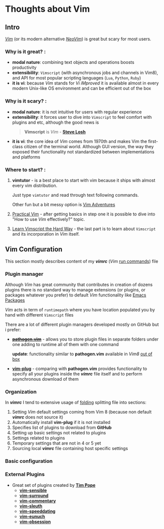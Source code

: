 # Thoughts about Vim

## Intro
[_Vim_](https://www.vim.org) (or its modern alternative [_NeoVim_](https://neovim.io)) is great but scary for most users.

### Why is it great? :
* __modal nature__: combining text objects and operations boosts productivity
* __extensibility__: `Vimscript` (with asynchronous jobs and channels in Vim8), and API for most popular scripting languages (`Lua`, `Python`, `Ruby`)
* __it is vi__: because _Vim_ stands for _Vi iMproved_ it is available almost in every modern Unix-like OS environment and can be efficient out of the box

### Why is it scary? :
* __modal nature__: it is not intuitive for users with regular experience
* __extensibility__: it forces user to dive into `Vimscript` to feel comfort with plugins and etc, although the good news is
  > __Vimscript__ is _Vim_
  > \- [__Steve Losh__](http://stevelosh.com)
* __it is vi__: the core idea of _Vim_ comes from 1970th and makes Vim the first-class citizen of the terminal world. Although GUI version, the way they exposed their functionality not standardized between implementations and platforms

### Where to start? :
1. __vimtutor__ - is a best place to start with vim because it ships with almost every vim distribution.

    Just type `vimtutor` and read through text following commands.

    Other fun but a bit messy option is [Vim Adventures](https://vim-adventures.com)

1. [Practical Vim](https://pragprog.com/book/dnvim2/practical-vim-second-edition) - after getting basics in step one it is possible to dive into "How to use _Vim_ effectively?" topic.

1. [Learn Vimscript the Hard Way](http://learnvimscriptthehardway.stevelosh.com) - the last part is to learn about `Vimscript` and its incorporation in _Vim_ itself.


## Vim Configuration
This section mostly describes content of my ___vimrc___ (_Vim_ [run commands](https://en.wikipedia.org/wiki/Run_commands)) file

### Plugin manager
Although _Vim_ has great community that contributes in creation of dozens plugins there is no standard way to manage extensions (or plugins, or packages whatever you prefer) to default _Vim_ functionality like [Emacs Packages](https://www.gnu.org/software/emacs/manual/html_node/emacs/Packages.html)

_Vim_ acts in term of `runtimepath` where you have location populated you by hand with different `Vimscript` files

There are a lot of different plugin managers developed mostly on GitHub but i prefer:
* ~~[__pathogen.vim__](https://github.com/tpope/vim-pathogen)~~ - allows you to store plugin files in separate folders under one adding to runtime all of them with one command

  __update__: functionality similar to __pathogen.vim__ available in _Vim8_ [out of box](https://vimhelp.org/repeat.txt.html#packages)
  
* [__vim-plug__](https://github.com/junegunn/vim-plug) - comparing with __pathogen.vim__ provides functionality to specify all your plugins inside the ___vimrc___ file itself and to perform asynchronous download of them 

### Organization
In ___vimrc___ I tend to extensive usage of [folding](https://vim.fandom.com/wiki/Folding) splitting file into sections:
1. Setting _Vim_ default settings coming from Vim 8 (because non default ___vimrc___ does not source it)
2. Automatically install __vim-plug__ if it is not installed
3. Specifies list of plugins to download from __GitHub__
4. Setting up basic settings not related to plugins
5. Settings related to plugins
6. Temporary settings that are not in 4 or 5 yet
6. Sourcing local ___vimrc___ file containing host specific settings

### Basic configuration

### External Plugins

* Great set of plugins created by [__Tim Pope__](https://tpo.pe)
  * [__vim-sensible__](https://github.com/tpope/vim-sensible)
  * [__vim-surround__](https://github.com/tpope/vim-surround)
  * [__vim-commentary__](https://github.com/tpope/tpope/vim-commentary)
  * [__vim-sleuth__](https://github.com/tpope/vim-sleuth)
  * [__vim-speeddating__](https://github.com/tpope/vim-speeddating)
  * [__vim-eunuch__](https://github.com/tpope/vim-eunuch)
  * [__vim-obsession__](https://github.com/tpope/vim-obsession)

